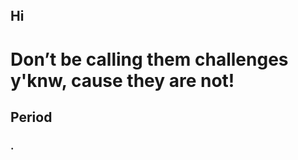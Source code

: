 
<br />
<br />
<br />

## Hi

# Don’t be calling them challenges y'knw, cause they are not!
## Period
### .

<br />
